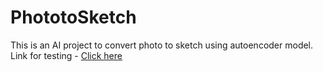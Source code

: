 # PhototoSketch
This is an AI project to convert photo to sketch using autoencoder model.
Link for testing - [Click here](https://phototosketch-xj3dfvjkvye49huorlqrr7.streamlit.app/)

